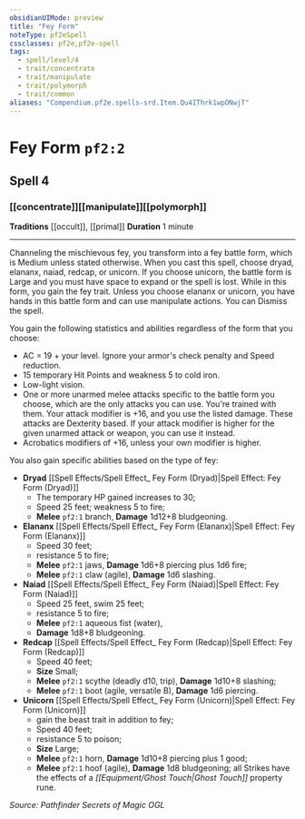 ```yaml
---
obsidianUIMode: preview
title: "Fey Form"
noteType: pf2eSpell
cssclasses: pf2e,pf2e-spell
tags:
  - spell/level/4
  - trait/concentrate
  - trait/manipulate
  - trait/polymorph
  - trait/common
aliases: "Compendium.pf2e.spells-srd.Item.Qu4IThrk1wpONwjT" 
---
```

# Fey Form  `pf2:2`  
## Spell 4
### [[concentrate]][[manipulate]][[polymorph]]
**Traditions** [[occult]], [[primal]]
**Duration** 1 minute
* * * 
Channeling the mischievous fey, you transform into a fey battle form, which is Medium unless stated otherwise. When you cast this spell, choose dryad, elananx, naiad, redcap, or unicorn. If you choose unicorn, the battle form is Large and you must have space to expand or the spell is lost. While in this form, you gain the fey trait. Unless you choose elananx or unicorn, you have hands in this battle form and can use manipulate actions. You can Dismiss the spell.

You gain the following statistics and abilities regardless of the form that you choose:

*   AC = 19 + your level. Ignore your armor's check penalty and Speed reduction.
*   15 temporary Hit Points and weakness 5 to cold iron.
*   Low-light vision.
*   One or more unarmed melee attacks specific to the battle form you choose, which are the only attacks you can use. You're trained with them. Your attack modifier is +16, and you use the listed damage. These attacks are Dexterity based. If your attack modifier is higher for the given unarmed attack or weapon, you can use it instead.
*   Acrobatics modifiers of +16, unless your own modifier is higher.

You also gain specific abilities based on the type of fey:

*   **Dryad** [[Spell Effects/Spell Effect_ Fey Form (Dryad)|Spell Effect: Fey Form (Dryad)]]
    *   The temporary HP gained increases to 30;
    *   Speed 25 feet; weakness 5 to fire;
    *   **Melee** `pf2:1` branch, **Damage** 1d12+8 bludgeoning.
*   **Elananx** [[Spell Effects/Spell Effect_ Fey Form (Elananx)|Spell Effect: Fey Form (Elananx)]]
    *   Speed 30 feet;
    *   resistance 5 to fire;
    *   **Melee** `pf2:1` jaws, **Damage** 1d6+8 piercing plus 1d6 fire;
    *   **Melee** `pf2:1` claw (agile), **Damage** 1d6 slashing.
*   **Naiad** [[Spell Effects/Spell Effect_ Fey Form (Naiad)|Spell Effect: Fey Form (Naiad)]]
    *   Speed 25 feet, swim 25 feet;
    *   resistance 5 to fire;
    *   **Melee** `pf2:1` aqueous fist (water),
    *   **Damage** 1d8+8 bludgeoning.
*   **Redcap** [[Spell Effects/Spell Effect_ Fey Form (Redcap)|Spell Effect: Fey Form (Redcap)]]
    *   Speed 40 feet;
    *   **Size** Small;
    *   **Melee** `pf2:1` scythe (deadly d10, trip), **Damage** 1d10+8 slashing;
    *   **Melee** `pf2:1` boot (agile, versatile B), **Damage** 1d6 piercing.
*   **Unicorn** [[Spell Effects/Spell Effect_ Fey Form (Unicorn)|Spell Effect: Fey Form (Unicorn)]]
    *   gain the beast trait in addition to fey;
    *   Speed 40 feet;
    *   resistance 5 to poison;
    *   **Size** Large;
    *   **Melee** `pf2:1` horn, **Damage** 1d10+8 piercing plus 1 good;
    *   **Melee** `pf2:1` hoof (agile), **Damage** 1d8 bludgeoning; all Strikes have the effects of a _[[Equipment/Ghost Touch|Ghost Touch]]_ property rune.

*Source: Pathfinder Secrets of Magic*
*OGL*